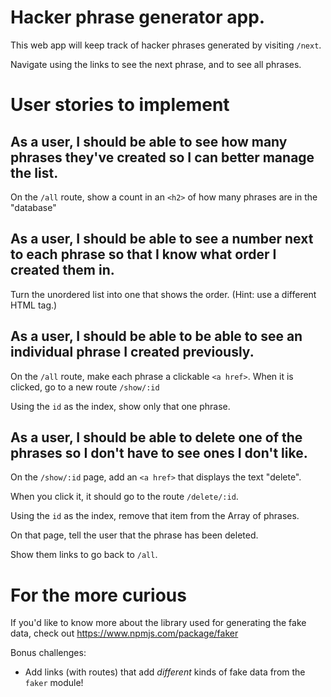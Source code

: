 
# Hacker phrase generator app.

This web app will keep track of hacker phrases generated by visiting `/next`.

Navigate using the links to see the next phrase, and to see all phrases.


# User stories to implement

## As a user, I should be able to see how many phrases they've created so I can better manage the list.

On the `/all` route, show a count in an `<h2>` of how many phrases are in the "database"


## As a user, I should be able to see a number next to each phrase so that I know what order I created them in.

Turn the unordered list into one that shows the order. (Hint: use a different HTML tag.)

## As a user, I should be able to be able to see an individual phrase I created previously.

On the `/all` route, make each phrase a clickable `<a href>`. When it is clicked, go to a new route `/show/:id`

Using the `id` as the index, show only that one phrase.

## As a user, I should be able to delete one of the phrases so I don't have to see ones I don't like.

On the `/show/:id` page, add an `<a href>` that displays the text "delete".

When you click it, it should go to the route `/delete/:id`.

Using the `id` as the index, remove that item from the Array of phrases.

On that page, tell the user that the phrase has been deleted.

Show them links to go back to `/all`.


# For the more curious

If you'd like to know more about the library used for generating the fake data, check out https://www.npmjs.com/package/faker

Bonus challenges:

- Add links (with routes) that add *different* kinds of fake data from the `faker` module!
